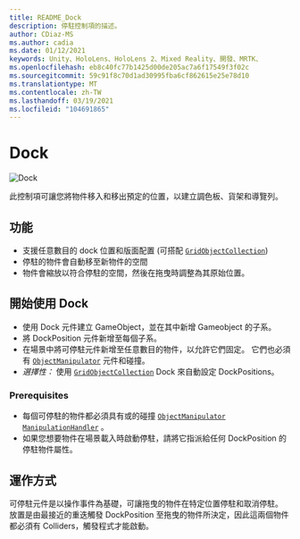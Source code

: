 ```yaml
---
title: README_Dock
description: 停駐控制項的描述。
author: CDiaz-MS
ms.author: cadia
ms.date: 01/12/2021
keywords: Unity、HoloLens、HoloLens 2、Mixed Reality、開發、MRTK、
ms.openlocfilehash: eb8c40fc77b1425d00de205ac7a6f17549f3f02c
ms.sourcegitcommit: 59c91f8c70d1ad30995fba6cf862615e25e78d10
ms.translationtype: MT
ms.contentlocale: zh-TW
ms.lasthandoff: 03/19/2021
ms.locfileid: "104691865"
---
```

# <a name="dock"></a>Dock

![Dock](../../Images/Dock/MRTK_UX_Dock_Main.png)

此控制項可讓您將物件移入和移出預定的位置，以建立調色板、貨架和導覽列。

## <a name="features"></a>功能

- 支援任意數目的 dock 位置和版面配置 (可搭配 [`GridObjectCollection`](xref:Microsoft.MixedReality.Toolkit.Utilities.GridObjectCollection)) 
- 停駐的物件會自動移至新物件的空間
- 物件會縮放以符合停駐的空間，然後在拖曳時調整為其原始位置。

## <a name="getting-started-with-dock"></a>開始使用 Dock

- 使用 Dock 元件建立 GameObject，並在其中新增 Gameobject 的子系。
- 將 DockPosition 元件新增至每個子系。
- 在場景中將可停駐元件新增至任意數目的物件，以允許它們固定。 它們也必須有 [`ObjectManipulator`](xref:Microsoft.MixedReality.Toolkit.UI.ObjectManipulator) 元件和碰撞。
- *選擇性：* 使用 [`GridObjectCollection`](xref:Microsoft.MixedReality.Toolkit.Utilities.GridObjectCollection) Dock 來自動設定 DockPositions。

### <a name="prerequisites"></a>Prerequisites

- 每個可停駐的物件都必須具有或的碰撞 [`ObjectManipulator`](xref:Microsoft.MixedReality.Toolkit.UI.ObjectManipulator) [`ManipulationHandler`](xref:Microsoft.MixedReality.Toolkit.UI.ManipulationHandler) 。
- 如果您想要物件在場景載入時啟動停駐，請將它指派給任何 DockPosition 的停駐物件屬性。

## <a name="how-it-works"></a>運作方式

可停駐元件是以操作事件為基礎，可讓拖曳的物件在特定位置停駐和取消停駐。 放置是由最接近的重迭觸發 DockPosition 至拖曳的物件所決定，因此這兩個物件都必須有 Colliders，觸發程式才能啟動。
